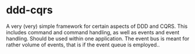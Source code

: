 # ddd-cqrs
A very (very) simple framework for certain aspects of DDD and CQRS. This includes 
command and command handling, as well as events and event handling. Should be used within 
one application. The event bus is meant for rather volume of events, that is if the event queue is 
employed..
